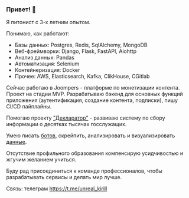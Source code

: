 ### Привет! 👋
Я питонист с 3-х летним опытом. 

Понимаю, как работают:

* Базы данных: Postgres, Redis, SqlAlchemy, MongoDB
* Веб-фреймворки: Django, Flask, FastAPI, Aiohttp
* Анализ данных: Pandas
* Автоматизация: Selenium
* Контейнеризация: Docker
* Прочее: AWS, Elasticsearch, Kafka, ClikHouse, CGitlab


Сейчас работаю в Joompers - платформе по монетизации контента. Проект на стадии MVP. Разрабатываю бэкенд для основных функций приложения (аутентификация, создание контента, подписки), пишу CI/CD пайплайны.


Помогаю проекту ["Декларатор"](https://declarator.org/about/) - развиваю систему по сбору информации о десятках тысячах госслужащих.

Умею писать [ботов](https://github.com/kbondar17/pocket-rss), скрейпить, анализировать и визуализировать [данные](https://kbondar17-telegram-viz-streamlit-app-f63q2m.streamlit.app/). 


Отсутствие профильного образования компенсирую усидчивостью и жгучим желанием учиться. 


Буду рад присоединиться к команде профессионалов, чтобы разрабатывать сервисы и делать мир лучше.

Связь: телеграм https://t.me/unreal_kirill
